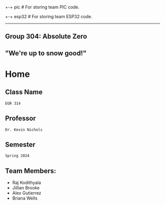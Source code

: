 
+-+ pic # For storing team PIC code.
 
+-+ esp32 # For storing team ESP32 code.

---
Group 304: Absolute Zero
---
## "We're up to snow good!"

# Home

## Class Name
	EGR 314

## Professor
 	Dr. Kevin Nichols

## Semester
	Spring 2024

## Team Members:
* Raj Kodithyala
* Jillian Brooke
* Alex Gutierrez
* Briana Wells

